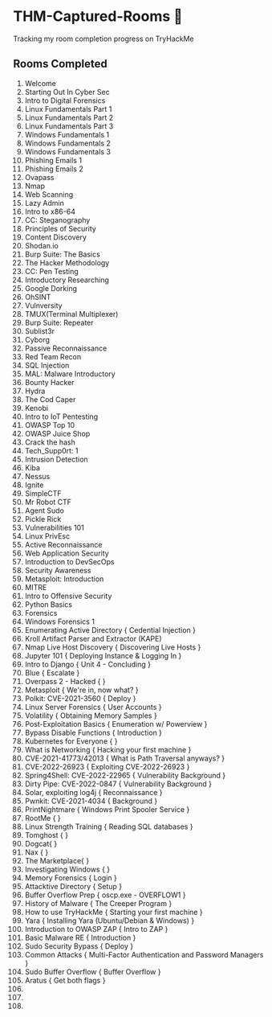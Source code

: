 # THM-Captured-Rooms 🚩
Tracking my room completion progress on TryHackMe 


## Rooms Completed 

1. Welcome
2. Starting Out In Cyber Sec
3. Intro to Digital Forensics
4. Linux Fundamentals Part 1 
5. Linux Fundamentals Part 2
6. Linux Fundamentals Part 3
7. Windows Fundamentals 1
8. Windows Fundamentals 2
9. Windows Fundamentals 3
10. Phishing Emails 1
11. Phishing Emails 2
12. Ovapass
13. Nmap
14. Web Scanning
15. Lazy Admin
16. Intro to x86-64
17. CC: Steganography
18. Principles of Security
19. Content Discovery
20. Shodan.io
21. Burp Suite: The Basics
22. The Hacker Methodology
23. CC: Pen Testing
24. Introductory Researching
25. Google Dorking
26. OhSINT
27. Vulnversity
28. TMUX(Terminal Multiplexer)
29. Burp Suite: Repeater
30. Sublist3r
31. Cyborg
32. Passive Reconnaissance
33. Red Team Recon
34. SQL Injection
35. MAL: Malware Introductory
36. Bounty Hacker
37. Hydra
38. The Cod Caper
39. Kenobi
40. Intro to IoT Pentesting
41. OWASP Top 10
42. OWASP Juice Shop
43. Crack the hash
44. Tech_Supp0rt: 1
45. Intrusion Detection
46. Kiba
47. Nessus
48. Ignite 
49. SimpleCTF
50. Mr Robot CTF
51. Agent Sudo
52. Pickle Rick 
53. Vulnerabilities 101
54. Linux PrivEsc
55. Active Reconnaissance
56. Web Application Security
57. Introduction to DevSecOps
58. Security Awareness 
59. Metasploit: Introduction
60. MITRE
61. Intro to Offensive Security
62. Python Basics
63. Forensics
64. Windows Forensics 1 
65. Enumerating Active Directory { Cedential Injection }
66. Kroll Artifact Parser and Extractor (KAPE)
67. Nmap Live Host Discovery { Discovering Live Hosts }
68. Jupyter 101 { Deploying Instance & Logging In }
69. Intro to Django { Unit 4 - Concluding }
70. Blue { Escalate }
71. Overpass 2 - Hacked {  }
72. Metasploit { We're in, now what? }
73. Polkit: CVE-2021-3560 { Deploy }
74. Linux Server Forensics { User Accounts }
75. Volatility { Obtaining Memory Samples }
76. Post-Exploitation Basics { Enumeration w/ Powerview }
77. Bypass Disable Functions { Introduction }
78. Kubernetes for Everyone { }
79. What is Networking { Hacking your first machine }
80. CVE-2021-41773/42013 { What is Path Traversal anyways? }
81. CVE-2022-26923 { Exploiting CVE-2022-26923 }
82. Spring4Shell: CVE-2022-22965 { Vulnerability Background }
83. Dirty Pipe: CVE-2022-0847 { Vulnerability Background }
84. Solar, exploiting log4j { Reconnaissance }
85. Pwnkit: CVE-2021-4034 { Background }
86. PrintNightmare { Windows Print Spooler Service }
87. RootMe {  }
88. Linux Strength Training { Reading SQL databases }
89. Tomghost {  }
90. Dogcat{  }
91. Nax {  }
92. The Marketplace{  }
93. Investigating Windows {  }
94. Memory Forensics { Login }
95. Attacktive Directory { Setup }
96. Buffer Overflow Prep { oscp.exe - OVERFLOW1 }
97. History of Malware { The Creeper Program }
98. How to use TryHackMe { Starting your first machine }
99. Yara {  Installing Yara (Ubuntu/Debian & Windows) }
100. Introduction to OWASP ZAP { Intro to ZAP }
101. Basic Malware RE { Introduction }
102. Sudo Security Bypass { Deploy }
103. Common Attacks { Multi-Factor Authentication and Password Managers }
104. Sudo Buffer Overflow { Buffer Overflow }
105. Aratus { Get both flags }
106. 
107. 
108. 
 


